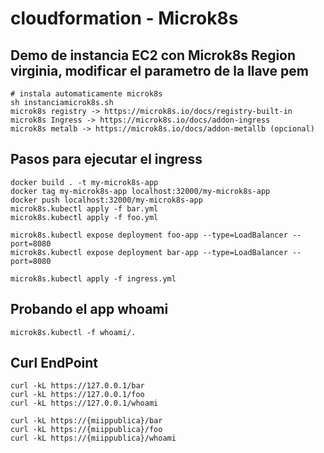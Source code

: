 # cloudformation - Microk8s

## Demo de instancia EC2 con Microk8s Region virginia, modificar el parametro de la llave pem
```
# instala automaticamente microk8s
sh instanciamicrok8s.sh 
microk8s registry -> https://microk8s.io/docs/registry-built-in
microk8s Ingress -> https://microk8s.io/docs/addon-ingress
microk8s metalb -> https://microk8s.io/docs/addon-metallb (opcional)
```
## Pasos para ejecutar el ingress
```
docker build . -t my-microk8s-app
docker tag my-microk8s-app localhost:32000/my-microk8s-app
docker push localhost:32000/my-microk8s-app
microk8s.kubectl apply -f bar.yml
microk8s.kubectl apply -f foo.yml

microk8s.kubectl expose deployment foo-app --type=LoadBalancer --port=8080
microk8s.kubectl expose deployment bar-app --type=LoadBalancer --port=8080

microk8s.kubectl apply -f ingress.yml
```
## Probando el app whoami
```
microk8s.kubectl -f whoami/.

```
## Curl EndPoint
```
curl -kL https://127.0.0.1/bar
curl -kL https://127.0.0.1/foo
curl -kL https://127.0.0.1/whoami

curl -kL https://{miippublica}/bar
curl -kL https://{miippublica}/foo
curl -kL https://{miippublica}/whoami
```
